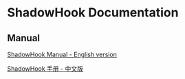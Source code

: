 # ShadowHook Documentation

## Manual

[ShadowHook Manual - English version](manual.md)

[ShadowHook 手册 - 中文版](manual.zh-CN.md)
